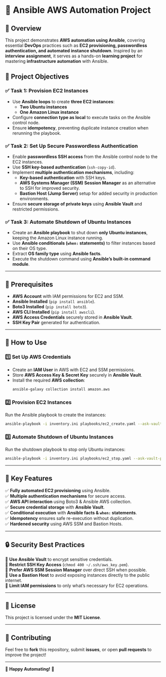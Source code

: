 # 🚀 Ansible AWS Automation Project  

## 📌 Overview  
This project demonstrates **AWS automation using Ansible**, covering essential **DevOps** practices such as **EC2 provisioning, passwordless authentication, and automated instance shutdown**. Inspired by an **interview assignment**, it serves as a hands-on **learning project** for mastering **infrastructure automation** with Ansible.  

## 🎯 Project Objectives  

### ✅ **Task 1: Provision EC2 Instances**  
- Use **Ansible loops** to create **three EC2 instances**:  
  - **Two Ubuntu instances**  
  - **One Amazon Linux instance**  
- Configure **connection type as local** to execute tasks on the Ansible control node.  
- Ensure **idempotency**, preventing duplicate instance creation when rerunning the playbook.  

### ✅ **Task 2: Set Up Secure Passwordless Authentication**  
- Enable **passwordless SSH access** from the Ansible control node to the EC2 instances.  
- Use **SSH key-based authentication** (`ssh-copy-id`).  
- Implement **multiple authentication mechanisms**, including:  
  - **Key-based authentication** with SSH keys.  
  - **AWS Systems Manager (SSM) Session Manager** as an alternative to SSH for improved security.  
  - **Bastion Host (Jump Server)** setup for added security in production environments.  
- Ensure **secure storage of private keys** using **Ansible Vault** and restricted permissions.  

### ✅ **Task 3: Automate Shutdown of Ubuntu Instances**  
- Create an **Ansible playbook** to shut down **only Ubuntu instances**, keeping the Amazon Linux instance running.  
- Use **Ansible conditionals (`when:` statements)** to filter instances based on their OS type.  
- Extract **OS family type** using **Ansible facts**.  
- Execute the shutdown command using **Ansible’s built-in command module**.  

---

## 🔧 Prerequisites  
- **AWS Account** with IAM permissions for EC2 and SSM.  
- **Ansible Installed** (`pip install ansible`).  
- **Boto3 Installed** (`pip install boto3`).  
- **AWS CLI Installed** (`pip install awscli`).  
- **AWS Access Credentials** securely stored in **Ansible Vault**.  
- **SSH Key Pair** generated for authentication.  

---

## 🚀 How to Use  

### 1️⃣ **Set Up AWS Credentials**  
- Create an **IAM User** in AWS with EC2 and SSM permissions.  
- Store **AWS Access Key & Secret Key** securely in **Ansible Vault**.  
- Install the required **AWS collection**:  
  ```sh
  ansible-galaxy collection install amazon.aws
  ```  

### 2️⃣ **Provision EC2 Instances**  
Run the Ansible playbook to create the instances:  
```sh
ansible-playbook -i inventory.ini playbooks/ec2_create.yaml --ask-vault-pass
```  



### 3️⃣ **Automate Shutdown of Ubuntu Instances**  
Run the shutdown playbook to stop only Ubuntu instances:  
```sh
ansible-playbook -i inventory.ini playbooks/ec2_stop.yaml --ask-vault-pass
```  

---

## 📌 Key Features  
✅ **Fully automated EC2 provisioning** using Ansible.  
✅ **Multiple authentication mechanisms** for secure access.  
✅ **AWS API interaction** using Boto3 & Ansible AWS collection.  
✅ **Secure credential storage** with **Ansible Vault**.  
✅ **Conditional execution** with **Ansible facts & `when:` statements**.  
✅ **Idempotency** ensures safe re-execution without duplication.  
✅ **Hardened security** using AWS SSM and Bastion Hosts.  

---

## 🔒 Security Best Practices  
🔹 **Use Ansible Vault** to encrypt sensitive credentials.  
🔹 **Restrict SSH Key Access** (`chmod 400 ~/.ssh/aws_key.pem`).  
🔹 **Prefer AWS SSM Session Manager** over direct SSH when possible.  
🔹 **Use a Bastion Host** to avoid exposing instances directly to the public internet.  
🔹 **Limit IAM permissions** to only what’s necessary for EC2 operations.  

---

## 📜 License  
This project is licensed under the **MIT License**.  

---

## 🤝 Contributing  
Feel free to **fork** this repository, submit **issues**, or open **pull requests** to improve the project!  

---



🚀 **Happy Automating!** 🎯  
